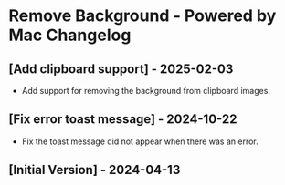 # Remove Background - Powered by Mac Changelog

## [Add clipboard support] - 2025-02-03

- Add support for removing the background from clipboard images.

## [Fix error toast message] - 2024-10-22

- Fix the toast message did not appear when there was an error.

## [Initial Version] - 2024-04-13
